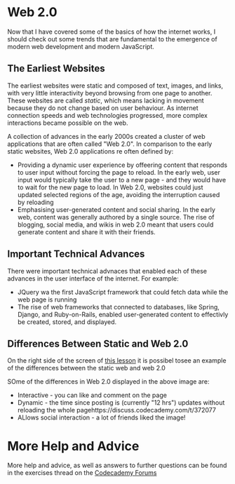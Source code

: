 # Web 2.0

Now that I have covered some of the basics of how the internet works, I should check out some trends that are fundamental to the emergence of modern web development and modern JavaScript.

## The Earliest Websites

The earliest websites were static and composed of text, images, and links, with very little interactivity beyond browsing from one page to another.  These websites are called *static*, which means lacking in movement because they do not change based on user behaviour.  As internet connection speeds and web technologies progressed, more complex interactions became possible on the web.

A collection of advances in the early 2000s created a cluster of web applications that are often called "Web 2.0".  In comparison to the early static websites, Web 2.0 applications re often defined by:

* Providing a dynamic user experience by offeering content that responds to user input without forcing the page to reload.  In the early web, user input would typically take the user to a new page - and they would have to wait for the new page to load.  In Web 2.0, websites could just updated selected regions of the age, avoiding the interruption caused by reloading
* Emphasising user-generated content and social sharing.  In the early web, content was generally authored by a single source.  The rise of blogging, social media, and wikis in web 2.0 meant that users could generate content and share it with their friends.

## Important Technical Advances

There were important technical advnaces that enabled each of these advances in the user interface of the internet.  For example:

* JQuery wa the first JavaScript framework that could fetch data while the web page is running
* The rise of web frameworks that connected to databases, like Spring, Django, and Ruby-on-Rails, enabled user-generated content to effectivly be created, stored, and displayed. 

## Differences Between Static and Web 2.0

On the right side of the screen of [this lesson](https://www.codecademy.com/paths/front-end-engineer-career-path/tracks/fecp-22-overview-of-web-development/modules/wdcp-22-the-internet-and-web-development/lessons/what-is-the-internet/exercises/web-2-0) it is possibel tosee an example of the differences between the static web and web 2.0

SOme of the differences in Web 2.0 displayed in the above image are:

* Interactive - you can like and comment on the page
* Dynamic - the time since posting is (currently "12 hrs") updates without reloading the whole pagehttps://discuss.codecademy.com/t/372077
* ALlows social interaction - a lot of friends liked the image!

# More Help and Advice

More help and advice, as well as answers to further questions can be found in the exercises thread on the [Codecademy Forums](https://discuss.codecademy.com/t/372077)